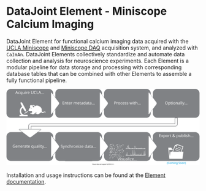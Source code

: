 # DataJoint Element - Miniscope Calcium Imaging

DataJoint Element for functional calcium imaging data acquired with the
[UCLA Miniscope](https://github.com/Aharoni-Lab/Miniscope-v4) and
[Miniscope DAQ](https://github.com/Aharoni-Lab/Miniscope-DAQ-QT-Software)
acquisition system, and analyzed with `CaImAn`. DataJoint Elements collectively
standardize and automate data collection and analysis for neuroscience experiments.
Each Element is a modular pipeline for data storage and processing with corresponding
database tables that can be combined with other Elements to assemble a fully functional
pipeline.

![diagram](https://raw.githubusercontent.com/datajoint/element-miniscope/main/images/diagram_flowchart.svg)

Installation and usage instructions can be found at the
[Element documentation](https://datajoint.com/docs/elements/element-miniscope).
